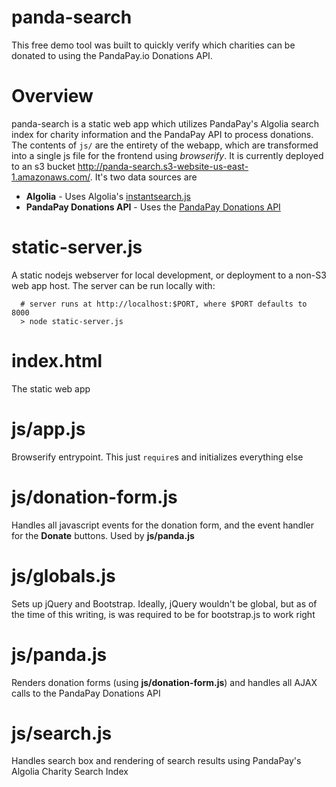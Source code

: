 # panda-search
This free demo tool was built to quickly verify which charities can be donated to using the PandaPay.io Donations API.

# Overview

panda-search is a static web app which utilizes PandaPay's Algolia search index for charity information and the PandaPay API to process donations.  
The contents of `js/` are the entirety of the webapp, which are transformed into a single js file for the frontend using *browserify*.
It is currently deployed to an s3 bucket http://panda-search.s3-website-us-east-1.amazonaws.com/.
It's two data sources are

* **Algolia** - Uses Algolia's [instantsearch.js](https://www.algolia.com/doc/guides/search/instant-search/)
* **PandaPay Donations API** - Uses the [PandaPay Donations API](https://www.pandapay.io/docs#settingupapi)

# static-server.js

A static nodejs webserver for local development, or deployment to a non-S3 web app host.  The server can be run locally with:

```
  # server runs at http://localhost:$PORT, where $PORT defaults to 8000
  > node static-server.js
```

# index.html

The static web app

# js/app.js

Browserify entrypoint.  This just `require`s and initializes everything else

# js/donation-form.js

Handles all javascript events for the donation form, and the event handler for the **Donate** buttons.  Used by **js/panda.js**

# js/globals.js

Sets up jQuery and Bootstrap.  Ideally, jQuery wouldn't be global, but as of the time of this writing, is was required to be for bootstrap.js to work right

# js/panda.js

Renders donation forms (using **js/donation-form.js**) and handles all AJAX calls to the PandaPay Donations API

# js/search.js

Handles search box and rendering of search results using PandaPay's Algolia Charity Search Index
